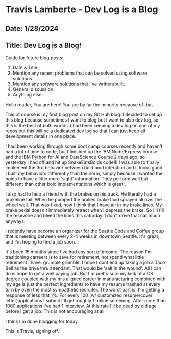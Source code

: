 # Travis Lamberte - Dev Log is a Blog

## Date: 1/28/2024

## Title: Dev Log is a Blog!

Guide for future blog posts:

1.  Date & Title
2.  Mention any recent problems that can be solved using software solutions.
3.  Mention any software solutions that I've written/built.
4.  General discussion.
5.  Anything else.

Hello reader, You are here! You are by far the minority because of that.

This of course is my first blog post on my Git Hub blog. I decided to set up this blog because sometimes I want to blog but I want to also dev log,
so this is the best of both worlds. I had been keeping a dev log on one of my repos but this will be a dedicated dev log so that I can just keep all development details in one place.

I had been working through some boot camp courses recently and haven't had a lot of time to code, but I finished up the IBM Node/Express course and the IBM Python for AI and DataScience Course 2 days ago, so yesterday I had off and hit up SnakeEatsBoids code!!! I was able to finally implement the 3rd behavior between boid boid interation and it looks good. I built my behaviors differently than the norm, simply because I wanted the boids to have a little more 'sight' information. They perform well but different than other boid implementations which is great!.

I also had to help a friend with the brakes on his truck. He literally had a brakeline fail. When he pumped the brakes brake fluid sprayed all over the wheel well. That was fixed, now I think that I have air in my brake lines. My brake pedal doesn't immediately retract when I depress the brake. So I'll fill the resevoire and bleed the lines this saturday. I don't drive that car much anyways.

I recently have become an organizer for the Seattle Code and Coffee group that is meeting between every 2-4 weeks in downtown Seattle. It's great, and I'm hoping to find a job soon.

It's been 15 months since I've had any sort of income. The reason I'm trasitioning carreers is to save for retirement, not spend what little retirement I have. grumble grumble. I hope I dont end up taking a job a Taco Bell as the drive thru attendant. That would be 'salt in the wound'. All I can do is hope to get a well paying job. But I'm pretty sure my lack of a CS degree coupled with my mis aligned career in manufacturing combined with my age is just the perfect ingredients to have my resume trashed at every turn by even the most sympathetic recruiter. The worst part is, I'm getting a response of less that 1%. For every 100 (w/ customized resume/cover letter)applcations I submit I'll get roughly 1 online screening. After more than 1000 applications I've had 1 interview. At this rate I'll be dead by old age before I get a job. This is not encouraging at all.

I think I'm done blogging for today.

This is Travis, signing off.

